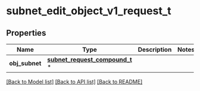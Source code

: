 # subnet_edit_object_v1_request_t

## Properties
Name | Type | Description | Notes
------------ | ------------- | ------------- | -------------
**obj_subnet** | [**subnet_request_compound_t**](subnet_request_compound.md) \* |  | 

[[Back to Model list]](../README.md#documentation-for-models) [[Back to API list]](../README.md#documentation-for-api-endpoints) [[Back to README]](../README.md)


